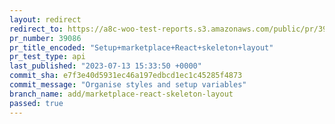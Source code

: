 ```yaml
---
layout: redirect
redirect_to: https://a8c-woo-test-reports.s3.amazonaws.com/public/pr/39086/api/index.html
pr_number: 39086
pr_title_encoded: "Setup+marketplace+React+skeleton+layout"
pr_test_type: api
last_published: "2023-07-13 15:33:50 +0000"
commit_sha: e7f3e40d5931ec46a197edbcd1ec1c45285f4873
commit_message: "Organise styles and setup variables"
branch_name: add/marketplace-react-skeleton-layout
passed: true
---
```


